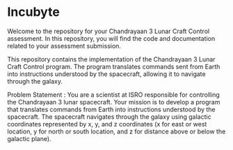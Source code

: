 # Incubyte
Welcome to the repository for your Chandrayaan 3 Lunar Craft Control assessment. In this repository, you will find the code and documentation related to your assessment submission.

This repository contains the implementation of the Chandrayaan 3 Lunar Craft Control program. The program translates commands sent from Earth into instructions understood by the spacecraft, allowing it to navigate through the galaxy.

Problem Statement : 
You are a scientist at ISRO responsible for controlling the Chandrayaan 3 lunar spacecraft. Your mission is to develop a program that translates commands from Earth into instructions understood by the spacecraft. The spacecraft navigates through the galaxy using galactic coordinates represented by x, y, and z coordinates (x for east or west location, y for north or south location, and z for distance above or below the galactic plane).

